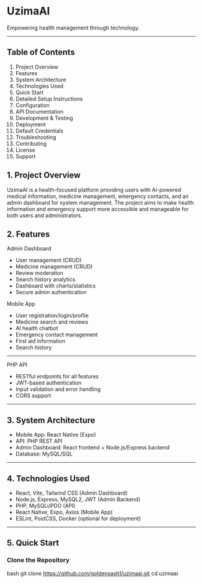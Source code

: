 # UzimaAI

Empowering health management through technology.

---

## Table of Contents

1. Project Overview
2. Features
3. System Architecture
4. Technologies Used
5. Quick Start
6. Detailed Setup Instructions
7. Configuration
8. API Documentation
9. Development & Testing
10. Deployment
11. Default Credentials
12. Troubleshooting
13. Contributing
14. License
15. Support

## 1. Project Overview

UzimaAI is a health-focused platform providing users with AI-powered medical information, medicine management, emergency contacts, and an admin dashboard for system management. The project aims to make health information and emergency support more accessible and manageable for both users and administrators.

## 2. Features

Admin Dashboard
- User management (CRUD)
- Medicine management (CRUD)
- Review moderation
- Search history analytics
- Dashboard with charts/statistics
- Secure admin authentication

Mobile App
- User registration/login/profile
- Medicine search and reviews
- AI health chatbot
- Emergency contact management
- First aid information
- Search history

---

PHP API
- RESTful endpoints for all features
- JWT-based authentication
- Input validation and error handling
- CORS support

---

## 3. System Architecture

- Mobile App: React Native (Expo)
- API: PHP REST API
- Admin Dashboard: React frontend + Node.js/Express backend
- Database: MySQL/SQL

---

## 4. Technologies Used

- React, Vite, Tailwind CSS (Admin Dashboard)
- Node.js, Express, MySQL2, JWT (Admin Backend)
- PHP, MySQLi/PDO (API)
- React Native, Expo, Axios (Mobile App)
- ESLint, PostCSS, Docker (optional for deployment)

---

## 5. Quick Start

### Clone the Repository

bash
git clone https://github.com/goldensash1/uzimaai.git
cd uzimaai


